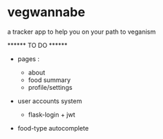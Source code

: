 # vegwannabe
a tracker app to help you on your path to veganism

****** TO DO ******
- pages :
    - about
    - food summary
    - profile/settings

- user accounts system
    - flask-login + jwt

- food-type autocomplete
